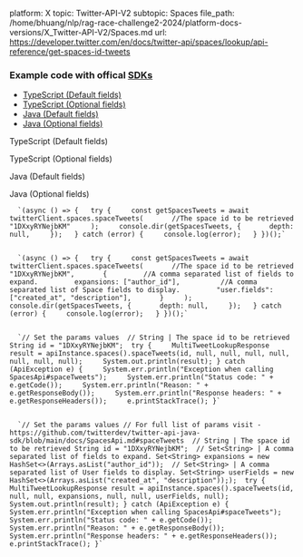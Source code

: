 platform: X
topic: Twitter-API-V2
subtopic: Spaces
file_path: /home/bhuang/nlp/rag-race-challenge2-2024/platform-docs-versions/X_Twitter-API-V2/Spaces.md
url: https://developer.twitter.com/en/docs/twitter-api/spaces/lookup/api-reference/get-spaces-id-tweets


### Example code with offical [SDKs](https://developer.twitter.com/en/docs/twitter-api/tools-and-libraries/sdks/overview)

* [TypeScript (Default fields)](#tab0)
* [TypeScript (Optional fields)](#tab1)
* [Java (Default fields)](#tab2)
* [Java (Optional fields)](#tab3)

TypeScript (Default fields)

TypeScript (Optional fields)

Java (Default fields)

Java (Optional fields)

      `(async () => {   try {     const getSpacesTweets = await twitterClient.spaces.spaceTweets(       //The space id to be retrieved       "1DXxyRYNejbKM"     );     console.dir(getSpacesTweets, {       depth: null,     });   } catch (error) {     console.log(error);   } })();`
    

      `(async () => {   try {     const getSpacesTweets = await twitterClient.spaces.spaceTweets(       //The space id to be retrieved       "1DXxyRYNejbKM",       {         //A comma separated list of fields to expand.         expansions: ["author_id"],          //A comma separated list of Space fields to display.         "user.fields": ["created_at", "description"],       }     );     console.dir(getSpacesTweets, {       depth: null,     });   } catch (error) {     console.log(error);   } })();`
    

      `// Set the params values  // String | The space id to be retrieved String id = "1DXxyRYNejbKM";  try {     MultiTweetLookupResponse result = apiInstance.spaces().spaceTweets(id, null, null, null, null, null, null, null);     System.out.println(result); } catch (ApiException e) {     System.err.println("Exception when calling SpacesApi#spaceTweets");     System.err.println("Status code: " + e.getCode());     System.err.println("Reason: " + e.getResponseBody());     System.err.println("Response headers: " + e.getResponseHeaders());     e.printStackTrace(); }`
    

      `// Set the params values // For full list of params visit - https://github.com/twitterdev/twitter-api-java-sdk/blob/main/docs/SpacesApi.md#spaceTweets  // String | The space id to be retrieved String id = "1DXxyRYNejbKM";  // Set<String> | A comma separated list of fields to expand. Set<String> expansions = new HashSet<>(Arrays.asList("author_id"));  // Set<String> | A comma separated list of User fields to display. Set<String> userFields = new HashSet<>(Arrays.asList("created_at", "description")););  try {     MultiTweetLookupResponse result = apiInstance.spaces().spaceTweets(id, null, null, expansions, null, null, userFields, null);     System.out.println(result); } catch (ApiException e) {     System.err.println("Exception when calling SpacesApi#spaceTweets");     System.err.println("Status code: " + e.getCode());     System.err.println("Reason: " + e.getResponseBody());     System.err.println("Response headers: " + e.getResponseHeaders());     e.printStackTrace(); }`
